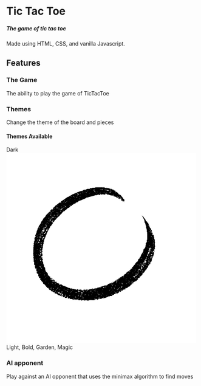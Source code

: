 # Tic Tac Toe
##### The game of tic tac toe
Made using HTML, CSS, and vanilla Javascript.
## Features
### The Game
The ability to play the game of TicTacToe
### Themes
Change the theme of the board and pieces
#### Themes Available
Dark
![dark](/images/theme-dark/o_1.png)
Light, Bold, Garden, Magic
### AI apponent  
Play against an AI opponent that uses the minimax algorithm to find moves

